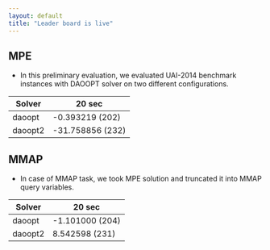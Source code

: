 ```yaml
---
layout: default
title: "Leader board is live"
---
```


## MPE

* In this preliminary evaluation, 
we evaluated UAI-2014 benchmark instances with DAOOPT solver
on two different configurations.


| Solver | 20 sec           |
|--------|------------------|
| daoopt | -0.393219 (202)  |
| daoopt2 |-31.758856 (232) |



## MMAP

* In case of MMAP task, we took MPE solution and truncated it into MMAP query variables.

| Solver | 20 sec           |
|--------|------------------|
| daoopt | -1.101000 (204)  |
| daoopt2 | 8.542598 (231) |



